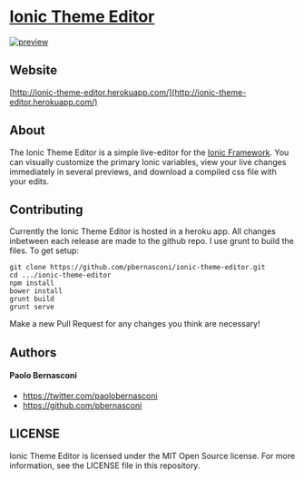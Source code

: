 [Ionic Theme Editor](http://ionic-theme-editor.herokuapp.com/)
==================

[![preview](https://github.com/pbernasconi/ionic-theme-editor/blob/master/Ionic-Theme-Editor.png)](http://ionic-theme-editor.herokuapp.com/)


## Website

[http://ionic-theme-editor.herokuapp.com/](http://ionic-theme-editor.herokuapp.com/)

## About

The Ionic Theme Editor is a simple live-editor for the [Ionic Framework](ionicframework.com). You can visually customize the primary Ionic variables, view your live changes immediately in several previews, and download a compiled css file with your edits.

## Contributing

Currently the Ionic Theme Editor is hosted in a heroku app. All changes inbetween each release are made to the github repo. I use grunt to build the files. To get setup:

```
git clone https://github.com/pbernasconi/ionic-theme-editor.git
cd .../ionic-theme-editor
npm install
bower install
grunt build
grunt serve
```

Make a new Pull Request for any changes you think are necessary!


## Authors

#### Paolo Bernasconi

- https://twitter.com/paolobernasconi
- https://github.com/pbernasconi


## LICENSE

Ionic Theme Editor is licensed under the MIT Open Source license. For more information, see the LICENSE file in this repository.
